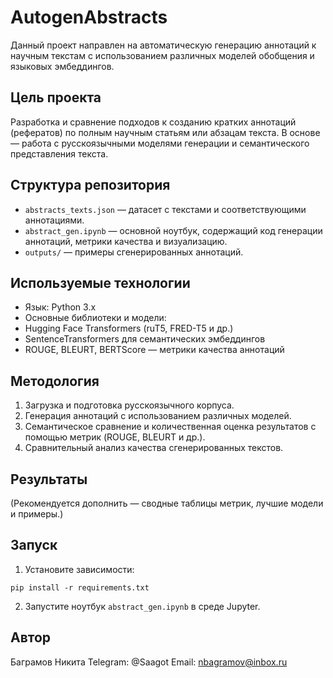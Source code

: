 # AutogenAbstracts
Данный проект направлен на автоматическую генерацию аннотаций к научным
текстам с использованием различных моделей обобщения и языковых
эмбеддингов.
## Цель проекта
Разработка и сравнение подходов к созданию кратких аннотаций (рефератов) по
полным научным статьям или абзацам текста. В основе — работа с
русскоязычными моделями генерации и семантического представления текста.
## Структура репозитория
- `abstracts_texts.json` — датасет с текстами и
соответствующими аннотациями.
- `abstract_gen.ipynb` — основной ноутбук, содержащий код генерации
аннотаций, метрики качества и визуализацию.
- `outputs/` — примеры сгенерированных аннотаций.
## Используемые технологии
- Язык: Python 3.x
- Основные библиотеки и модели:
 - Hugging Face Transformers (ruT5, FRED-T5 и др.)
 - SentenceTransformers для семантических эмбеддингов
 - ROUGE, BLEURT, BERTScore — метрики качества аннотаций
## Методология
1. Загрузка и подготовка русскоязычного корпуса.
2. Генерация аннотаций с использованием различных моделей.
3. Семантическое сравнение и количественная оценка результатов с помощью
метрик (ROUGE, BLEURT и др.).
4. Сравнительный анализ качества сгенерированных текстов.
## Результаты
(Рекомендуется дополнить — сводные таблицы метрик, лучшие модели и
примеры.)
## Запуск
1. Установите зависимости:
 ```
 pip install -r requirements.txt
 ```
2. Запустите ноутбук `abstract_gen.ipynb` в среде Jupyter.
## Автор
Баграмов Никита
Telegram: @Saagot
Email: nbagramov@inbox.ru
